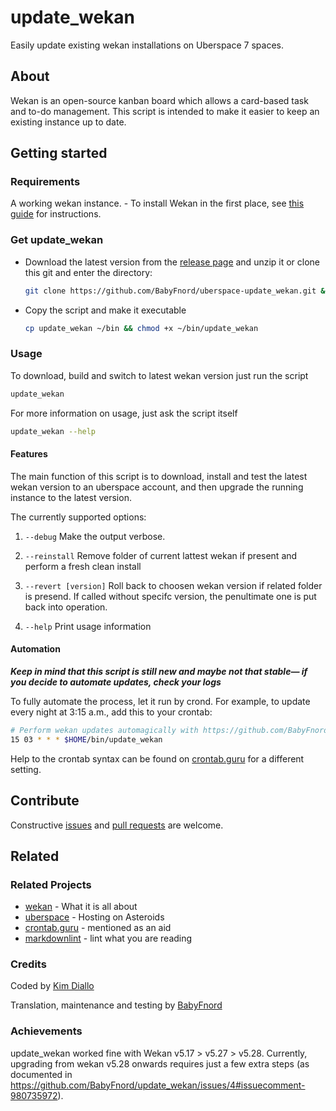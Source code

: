 # update_wekan

Easily update existing wekan installations on Uberspace 7 spaces.

## About

Wekan is an open-source kanban board which allows a card-based task and to-do management. This script is intended to make it easier to keep an existing instance up to date.

## Getting started

### Requirements

A working wekan instance. -  To install Wekan in the first place, see [this guide](https://lab.uberspace.de/guide_wekan.html) for instructions.

### Get update_wekan

* Download the latest version from the [release page](https://github.com/BabyFnord/uberspace-update_wekan/releases) and unzip it or clone this git and enter the directory:

  ```bash
  git clone https://github.com/BabyFnord/uberspace-update_wekan.git && cd $(basename $_ .git)
  ```

* Copy the script and make it executable

  ```bash
  cp update_wekan ~/bin && chmod +x ~/bin/update_wekan
  ```

### Usage

To download, build and switch to latest wekan version just run the script

```bash
update_wekan
```

For more information on usage, just ask the script itself

```bash
update_wekan --help
```

#### Features

The main function of this script is to download, install and test the latest wekan version to an uberspace account, and then
upgrade the running instance to the latest version.

The currently supported options:

1. `--debug`
Make the output verbose.

1. `--reinstall`
Remove folder of current lattest wekan if present and perform a fresh clean install

1. `--revert [version]`
Roll back to choosen wekan version if related folder is presend. If called without
specifc version, the penultimate one is put back into operation.

1. `--help`
Print usage information

#### Automation

***Keep in mind that this script is still new and maybe not that stable—
if you decide to automate updates, check your logs***

To fully automate the process, let it run by crond. For example, to update every night
at 3:15 a.m., add this to your crontab:

```bash
# Perform wekan updates automagically with https://github.com/BabyFnord/uberspace-update_wekan
15 03 * * * $HOME/bin/update_wekan
```

Help to the crontab syntax can be found on [crontab.guru](https://crontab.guru/) for a different setting.

## Contribute

Constructive [issues](https://github.com/BabyFnord/uberspace-update_wekan/issues) and [pull requests](https://github.com/BabyFnord/uberspace-update_wekan/pulls) are welcome.

## Related

### Related Projects

* [wekan](https://wekan.github.io) - What it is all about
* [uberspace](https://uberspace.de) - Hosting on Asteroids
* [crontab.guru](https://crontab.guru/) - mentioned as an aid
* [markdownlint](https://github.com/markdownlint/markdownlint) - lint what you are reading

### Credits

Coded by [Kim Diallo](https://diallo.kim)

Translation, maintenance and testing by [BabyFnord](https://github.com/BabyFnord)

### Achievements

update_wekan worked fine with Wekan v5.17 > v5.27 > v5.28. Currently, upgrading from wekan v5.28 onwards requires just a few extra steps (as documented in https://github.com/BabyFnord/update_wekan/issues/4#issuecomment-980735972).
